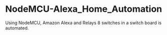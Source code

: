 # NodeMCU-Alexa_Home_Automation
Using NodeMCU, Amazon Alexa and Relays 8 switches in a switch board is automated.
